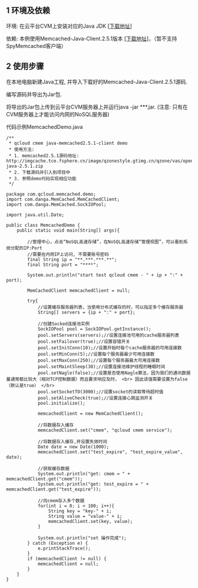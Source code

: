 ## 1 环境及依赖

环境: 在云平台CVM上安装对应的Java JDK [[下载地址](http://www.oracle.com/technetwork/java/javase/downloads/index.html?spm=5176.775974146.2.4.9Oqs71)]

依赖: 本例使用Memcached-Java-Client.2.5.1版本 [[下载地址]](http://imgcache.tce.fsphere.cn/image/qzonestyle.gtimg.cn/qzone/vas/opensns/res/doc/memcached-java-2.5.1.zip)，（暂不支持SpyMemcached客户端）

## 2 使用步骤

在本地电脑新建Java工程, 并导入下载好的Memcached-Java-Client.2.5.1源码.

编写源码并导出为Jar包.

将导出的Jar包上传到云平台CVM服务器上并运行java -jar ***.jar. (注意: 只有在CVM服务器上才能访问内网的NoSQL服务器)

代码示例MemcachedDemo.java

```
/**
 * qcloud cmem java-memcached2.5.1-client demo
 * 使用方法:
 * 1. memcached2.5.1源码地址: http://imgcache.tce.fsphere.cn/image/qzonestyle.gtimg.cn/qzone/vas/opensns/res/doc/memcached-java-2.5.1.zip
 * 2. 下载源码并引入到项目中
 * 3. 参照demo代码实现相应功能
 */

package com.qcloud.memcached.demo;
import com.danga.MemCached.MemCachedClient;
import com.danga.MemCached.SockIOPool;

import java.util.Date;

public class MemcachedDemo {
    public static void main(String[] args){

        //管理中心，点击“NoSQL高速存储”，在NoSQL高速存储“管理视图”，可以看到系统分配的IP:Port
        //需要在内网IP上访问, 不需要账号密码
        final String ip = "**.***.***.**";
        final String port = "****";

        System.out.println("start test qcloud cmem - " + ip + ":" + port);

        MemCachedClient memcachedClient = null;

        try{
            //设置缓存服务器列表，当使用分布式缓存的时，可以指定多个缓存服务器
            String[] servers = {ip + ":" + port};

            //创建Socked连接池实例
            SockIOPool pool = SockIOPool.getInstance();
            pool.setServers(servers);//设置连接池可用的cache服务器列表
            pool.setFailover(true);//设置容错开关
            pool.setInitConn(10);//设置开始时每个cache服务器的可用连接数
            pool.setMinConn(5);//设置每个服务器最少可用连接数
            pool.setMaxConn(250);//设置每个服务器最大可用连接数
            pool.setMaintSleep(30);//设置连接池维护线程的睡眠时间
            pool.setNagle(false);//设置是否使用Nagle算法，因为我们的通讯数据量通常都比较大（相对TCP控制数据）而且要求响应及时， <br> 因此该值需要设置为false（默认是true） </br>
            pool.setSocketTO(3000);//设置socket的读取等待超时值
            pool.setAliveCheck(true);//设置连接心跳监测开关
            pool.initialize();

            memcachedClient = new MemCachedClient();

            //将数据存入缓存
            memcachedClient.set("cmem", "qcloud cmem service");

            //将数据存入缓存,并设置失效时间
            Date date = new Date(1000);
            memcachedClient.set("test_expire", "test_expire_value", date);

            //获取缓存数据
            System.out.println("get: cmem = " + memcachedClient.get("cmem"));
            System.out.println("get: test_expire = " + memcachedClient.get("test_expire"));

            //向cmem存入多个数据
            for(int i = 0; i < 100; i++){
                String key = "key-" + i;
                String value = "value-" + i;
                memcachedClient.set(key, value);
            }

            System.out.println("set 操作完成");
        } catch (Exception e) {
            e.printStackTrace();
        }
        if (memcachedClient != null) {
            memcachedClient = null;
        }
    }
}
```
